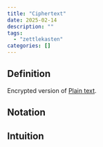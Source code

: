 ```yaml
---
title: "Ciphertext"
date: 2025-02-14
description: ""
tags: 
  - "zettlekasten"
categories: []
---
```


## Definition
Encrypted version of [Plain text](Plain%20text.md). 

## Notation

## Intuition
